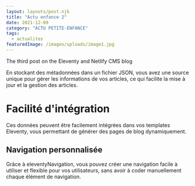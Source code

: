 ```yaml
---
layout: layouts/post.njk
title: "Actu enfance 2"
date: 2021-12-09
category: "ACTU PETITE-ENFANCE"
tags: 
  - actualites
featuredImage: /images/uploads/image1.jpg
---
```

The third post on the Eleventy and Netlify CMS blog


En stockant des métadonnées dans un fichier JSON, vous avez une source unique pour gérer les informations de vos articles, ce qui facilite la mise à jour et la gestion des articles.

# Facilité d'intégration

Ces données peuvent être facilement intégrées dans vos templates Eleventy, vous permettant de générer des pages de blog dynamiquement.

## Navigation personnalisée

Grâce à eleventyNavigation, vous pouvez créer une navigation facile à utiliser et flexible pour vos utilisateurs, sans avoir à coder manuellement chaque élément de navigation.
